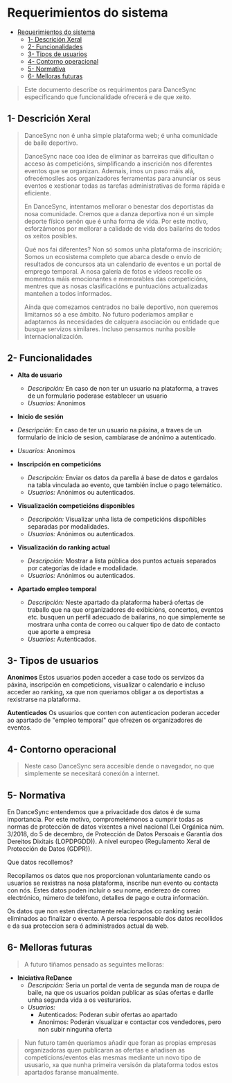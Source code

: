 # Requerimientos do sistema

- [Requerimientos do sistema](#requerimientos-do-sistema)
  - [1- Descrición Xeral](#1--descrición-xeral)
  - [2- Funcionalidades](#2--funcionalidades)
  - [3- Tipos de usuarios](#3--tipos-de-usuarios)
  - [4- Contorno operacional](#4--contorno-operacional)
  - [5- Normativa](#5--normativa)
  - [6- Melloras futuras](#6--melloras-futuras)

>Este documento describe os requirimentos para DanceSync especificando que funcionalidade ofrecerá e de que xeito.

## 1- Descrición Xeral
> DanceSync non é unha simple plataforma web; é unha comunidade de baile deportivo.
>
> DanceSync nace coa idea de eliminar as barreiras que dificultan o acceso ás competicións, simplificando a inscrición nos diferentes eventos que se organizan. Ademais, imos un paso máis alá, ofrecémoslles aos organizadores ferramentas para anunciar os seus eventos e xestionar todas as tarefas administrativas de forma rápida e eficiente.
>
> En DanceSync, intentamos mellorar o benestar dos deportistas da nosa comunidade. Cremos que a danza deportiva non é un simple deporte físico senón que é unha forma de vida. Por este motivo, esforzámonos por mellorar a calidade de vida dos bailaríns de todos os xeitos posibles.
>
> Qué nos fai diferentes? Non só somos unha plataforma de inscrición; Somos un ecosistema completo que abarca desde o envío de resultados de concursos ata un calendario de eventos e un portal de emprego temporal. A nosa galería de fotos e vídeos recolle os momentos máis emocionantes e memorables das competicións, mentres que as nosas clasificacións e puntuacións actualizadas manteñen a todos informados.
>
> Aínda que comezamos centrados no baile deportivo, non queremos limitarnos só a ese ámbito. No futuro poderiamos ampliar e adaptarnos ás necesidades de calquera asociación ou entidade que busque servizos similares. Incluso pensamos nunha posible internacionalización.

## 2- Funcionalidades
- **Alta de usuario**
  - *Descripción:* En caso de non ter un usuario na plataforma, a traves de un formulario poderase establecer un usuario
  - *Usuarios:* Anonimos
 - **Inicio de sesión**
  - *Descripción:* En caso de  ter un usuario na páxina, a traves de un formulario de inicio de sesion, cambiarase de anónimo a autenticado.
  - *Usuarios:* Anonimos

- **Inscripción en competicións**
  - *Descripción:* Enviar os datos da parella á base de datos e gardalos na  tabla vinculada ao evento, que también inclue o pago telemático.
  - *Usuarios:* Anónimos ou autenticados.

- **Visualización competicións disponibles**
  - *Descripción:* Visualizar unha lista de competicións dispoñibles separadas por modalidades.
  - *Usuarios:* Anónimos ou autenticados.

- **Visualización do ranking actual**
  - *Descripción:* Mostrar a lista pública dos puntos actuais separados por categorías de idade e modalidade.
  - *Usuarios:* Anónimos ou autenticados.
 
  
- **Apartado empleo temporal**
  - *Descripción:* Neste apartado da plataforma haberá  ofertas de traballo  que na que organizadores de exibicións, concertos, eventos etc. busquen un perfil adecuado de bailarins, no que simplemente se mostrara unha conta de correo ou calquer tipo de dato de contacto que aporte a empresa
  - *Usuarios:* Autenticados.

  
  
## 3- Tipos de usuarios

 **Anonimos**
  Estos usuarios poden acceder a case todo os servizos da páxina, inscripción en competicions, visualizar o calendario e incluso acceder ao ranking, xa que non queriamos obligar a os deportistas a rexistrarse na plataforma.

**Autenticados**
  Os usuarios que conten con autenticacion poderan acceder ao apartado de "empleo temporal" que ofrezen os organizadores de eventos.

## 4- Contorno operacional

> Neste caso DanceSync sera accesible dende o navegador, no que simplemente se necesitará conexión a internet.

## 5- Normativa
En DanceSync entendemos que a privacidade dos datos é de suma importancia. Por este motivo, comprometémonos a cumprir todas as normas de protección de datos vixentes a nivel nacional (Lei Orgánica núm. 3/2018, do 5 de decembro, de Protección de Datos Persoais e Garantía dos Dereitos Dixitais (LOPDPGDD)). A nivel europeo (Regulamento Xeral de Protección de Datos (GDPR)).

Que datos recollemos?

Recopilamos os datos que nos proporcionan voluntariamente cando os usuarios se rexistras na nosa plataforma, inscribe nun evento ou contacta con nós. Estes datos poden incluír o seu nome, enderezo de correo electrónico, número de teléfono, detalles de pago e outra información.


Os datos que non esten directamente relacionados co ranking serán eliminados ao finalizar o evento. A persoa responsable dos datos recollidos e da sua proteccion sera ó administrados actual da web.

## 6- Melloras futuras

> A futuro tiñamos pensado as seguintes melloras:
- **Iniciativa ReDance**
  - *Descripción:* Seria un portal de venta de segunda man de roupa de baile, na que os usuarios poidan publicar as súas ofertas e darlle unha segunda vida a os vesturarios.
  - *Usuarios:* 
    - Autenticados: Poderan subir ofertas ao apartado
    - Anonimos: Poderán visualizar e contactar cos vendedores, pero non subir ningunha oferta
> Nun futuro tamén queriamos añadir que foran as propias empresas organizadoras quen publicaran as ofertas e añadisen as competicions/eventos elas mesmas mediante un novo tipo de ususario, xa que nunha primeira versisón da plataforma todos estos apartados faranse manualmente.